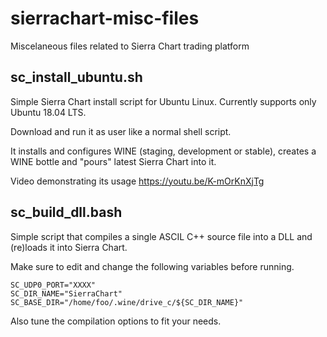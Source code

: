 # sierrachart-misc-files

Miscelaneous files related to Sierra Chart trading platform

## sc_install_ubuntu.sh

Simple Sierra Chart install script for Ubuntu Linux.
Currently supports only Ubuntu 18.04 LTS.

Download and run it as user like a normal shell script.

It installs and configures WINE (staging, development or stable),
creates a WINE bottle and "pours" latest Sierra Chart into it.

Video demonstrating its usage https://youtu.be/K-mOrKnXjTg

## sc_build_dll.bash

Simple script that compiles a single ASCIL C++ source file into a DLL
and (re)loads it into Sierra Chart.

Make sure to edit and change the following variables before running.

```
SC_UDP0_PORT="XXXX"
SC_DIR_NAME="SierraChart"
SC_BASE_DIR="/home/foo/.wine/drive_c/${SC_DIR_NAME}"
```

Also tune the compilation options to fit your needs.
